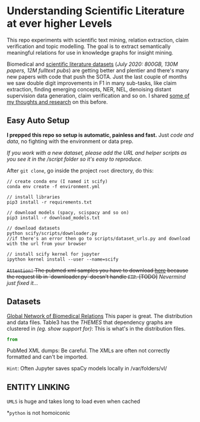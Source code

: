 # Understanding Scientific Literature at ever higher Levels

This repo experiments with scientific text mining, relation extraction, claim verification and topic modelling. The goal is to extract semantically meaningful relations for use in knowledge graphs for insight mining.  

Biomedical and [scientific literature datasets](https://allenai.org/data/s2orc) (*July 2020: 800GB, 130M papers, 12M fulltext pubs*) are getting better and plentier and there's many new papers with code that push the SOTA. Just the last couple of months we saw double digit improvements in F1 in many sub-tasks, like claim extraction, finding emerging concepts, NER, NEL, denoising distant supervision data generation, claim verification and so on. I shared [some of my thoughts and research](https://roamresearch.com/#/app/markus/page/7epJgOL3X) on this before. 



## Easy Auto Setup

**I prepped this repo so setup is automatic, painless and fast.** Just *code and data*, no fighting with the environment or data prep.

*If you work with a new dataset, please add the URL and helper scripts as you see it in the /script folder so it's easy to reproduce.*

After `git clone`, go inside the project `root` directory, do this:


```shell
// create conda env (I named it scify)
conda env create -f environment.yml

// install libraries
pip3 install -r requirements.txt

// download models (spacy, scispacy and so on)
pip3 install -r download_models.txt

// download datasets
python scify/scripts/downloader.py
//if there's an error then go to scripts/dataset_urls.py and download with the url from your browser

// install scify kernel for jupyter
ipython kernel install --user --name=scify
```

~~`Attention!` The pubmed xml samples you have to download [here]([ftp://ftp.ncbi.nlm.nih.gov/pubmed/baseline-2018-sample/](ftp://ftp.ncbi.nlm.nih.gov/pubmed/baseline-2018-sample/)) because the request lib in `downloader.py` doesn't handle `FTP`. [TODO]~~ *Nevermind just fixed it...*

## Datasets
[Global Network of Biomedical Relations](https://academic.oup.com/bioinformatics/article/34/15/2614/4911883) This paper is great. The distribution and data files. Table3 has the *THEMES* that dependency graphs are clustered in *(eg. show support for)*: This is what's in the distribution files.

```python
from 
```



PubMed XML dumps: Be careful. The XMLs are often not correctly formatted and can't be imported. 



`Hint`: Often Jupyter saves spaCy models locally in /var/folders/vl/



## ENTITY LINKING

`UMLS` is huge and takes long to load even when cached



*`python` is not homoiconic
